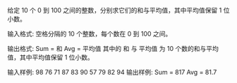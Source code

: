 给定 10 个 0 到 100 之间的整数，分别求它们的和与平均值，其中平均值保留 1 位小数。

输入格式:
空格分隔的 10 个整数，每个数在 0 到 100 之间。

输出格式:
Sum = 和
Avg = 平均值
其中的 和 与 平均值 为 10 个数的和与平均值，其中平均值保留 1 位小数。

输入样例:
98 76 71 87 83 90 57 79 82 94
输出样例:
Sum = 817
Avg = 81.7